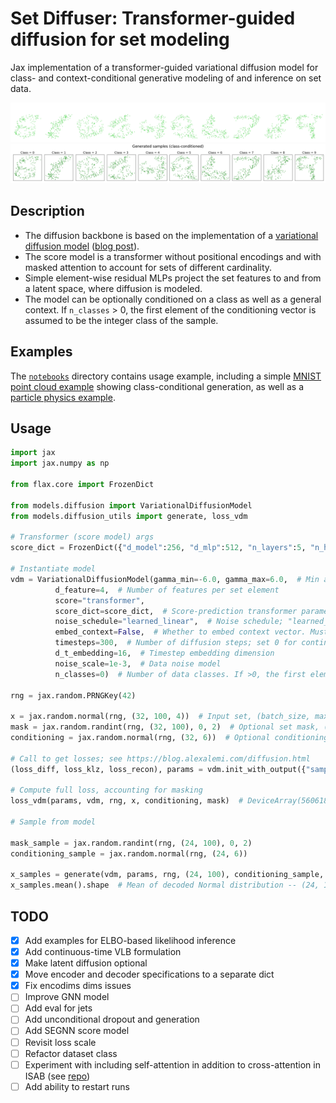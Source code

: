 # Set Diffuser: Transformer-guided diffusion for set modeling

Jax implementation of a transformer-guided variational diffusion model for class- and context-conditional generative modeling of and inference on set data.

![MNIST](./notebooks/plots/mnist_dark.png#gh-dark-mode-only)
![MNIST](./notebooks/plots/mnist_light.png#gh-light-mode-only)

## Description

- The diffusion backbone is based on the implementation of a [variational diffusion model](https://github.com/google-research/vdm) ([blog post](https://blog.alexalemi.com/diffusion.html)). 
- The score model is a transformer without positional encodings and with masked attention to account for sets of different cardinality.
- Simple element-wise residual MLPs project the set features to and from a latent space, where diffusion is modeled.
- The model can be optionally conditioned on a class as well as a general context. If `n_classes` > 0, the first element of the conditioning vector is assumed to be the integer class of the sample.

## Examples

The [`notebooks`](notebooks/) directory contains usage example, including a simple [MNIST point cloud example](notebooks/example-mnist.ipynb) showing class-conditional generation, as well as a [particle physics example](notebooks/example-jets-minimal.ipynb). 

## Usage

``` py
import jax
import jax.numpy as np

from flax.core import FrozenDict

from models.diffusion import VariationalDiffusionModel
from models.diffusion_utils import generate, loss_vdm

# Transformer (score model) args
score_dict = FrozenDict({"d_model":256, "d_mlp":512, "n_layers":5, "n_heads":4, "induced_attention":False, "n_inducing_points":32})

# Instantiate model
vdm = VariationalDiffusionModel(gamma_min=-6.0, gamma_max=6.0,  # Min and max initial log-SNR in the noise schedule
          d_feature=4,  # Number of features per set element
          score="transformer",
          score_dict=score_dict,  # Score-prediction transformer parameters
          noise_schedule="learned_linear",  # Noise schedule; "learned_linear" or "scalar"
          embed_context=False,  # Whether to embed context vector. Must be true for class-conditioning i.e., if n_classes > 0.
          timesteps=300,  # Number of diffusion steps; set 0 for continuous-time version of variational lower bound
          d_t_embedding=16,  # Timestep embedding dimension
          noise_scale=1e-3,  # Data noise model
          n_classes=0)  # Number of data classes. If >0, the first element of the conditioning vector is assumed to be integer class.

rng = jax.random.PRNGKey(42)

x = jax.random.normal(rng, (32, 100, 4))  # Input set, (batch_size, max_set_size, num_features)
mask = jax.random.randint(rng, (32, 100), 0, 2)  # Optional set mask, (batch_size, max_set_size); can be `None`
conditioning = jax.random.normal(rng, (32, 6))  # Optional conditioning context, (batch_size, context_size); can be `None`

# Call to get losses; see https://blog.alexalemi.com/diffusion.html
(loss_diff, loss_klz, loss_recon), params = vdm.init_with_output({"sample": rng, "params": rng}, x, conditioning, mask)

# Compute full loss, accounting for masking
loss_vdm(params, vdm, rng, x, conditioning, mask)  # DeviceArray(5606182.5, dtype=float32)

# Sample from model

mask_sample = jax.random.randint(rng, (24, 100), 0, 2)
conditioning_sample = jax.random.normal(rng, (24, 6))

x_samples = generate(vdm, params, rng, (24, 100), conditioning_sample, mask_sample)
x_samples.mean().shape  # Mean of decoded Normal distribution -- (24, 100, 4)
```

## TODO

- [X] Add examples for ELBO-based likelihood inference
- [X] Add continuous-time VLB formulation
- [X] Make latent diffusion optional
- [X] Move encoder and decoder specifications to a separate dict
- [X] Fix encodims dims issues
- [ ] Improve GNN model
- [ ] Add eval for jets
- [ ] Add unconditional dropout and generation
- [ ] Add SEGNN score model
- [ ] Revisit loss scale
- [ ] Refactor dataset class
- [ ] Experiment with including self-attention in addition to cross-attention in ISAB (see [repo](https://github.com/lucidrains/isab-pytorch))
- [ ] Add ability to restart runs
